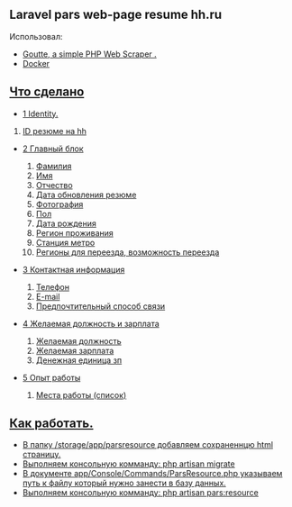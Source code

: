 
## Laravel pars web-page resume hh.ru

Использовал: 
- <a href = https://github.com/FriendsOfPHP/Goutte>Goutte, a simple PHP Web Scraper . 
- Docker
## Что сделано
- 1 Identity.
 1. ID резюме на hh

- 2 Главный блок
    1. Фамилия
    2. Имя
    3. Отчество
    4. Дата обновления резюме
    5. Фотография
    6. Пол
    7. Дата рождения
    8. Регион проживания
    9. Станция метро
    10. Регионы для переезда, возможность переезда

- 3 Контактная информация
    1. Телефон
    2. E-mail
    3. Предпочтительный способ связи

- 4 Желаемая должность и зарплата
   1. Желаемая должность
   2. Желаемая зарплата
   3. Денежная единица зп
   
- 5 Опыт работы
  1. Места работы (список)
  
## Как работать. 
- В папку /storage/app/parsresource добавляем сохраненнцю html страницу.
- Выполняем консольную комманду: php artisan migrate
- В документе app/Console/Commands/ParsResource.php указываем путь к файлу который нужно занести в базу данных.
- Выполняем консольную комманду: php artisan pars:resource